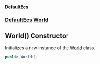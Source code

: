 #### [DefaultEcs](./index.md 'index')
### [DefaultEcs](./DefaultEcs.md 'DefaultEcs').[World](./DefaultEcs-World.md 'DefaultEcs.World')
## World() Constructor
Initializes a new instance of the [World](./DefaultEcs-World.md 'DefaultEcs.World') class.  
```C#
public World();
```
